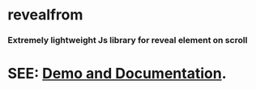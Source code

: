 # revealfrom
### Extremely lightweight Js library for reveal element on scroll

# SEE: [Demo and Documentation](https://sinaibnamin.github.io/revealfrom/).
